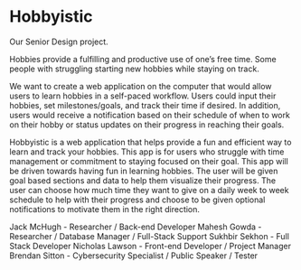 # Hobbyistic

Our Senior Design project.

Hobbies provide a fulfilling and productive use of one’s free time. Some people with struggling starting new hobbies while staying on track. 

We want to create a web application on the computer that would allow users to learn hobbies in a self-paced workflow. Users could input their hobbies, set milestones/goals, and track their time if desired. In addition, users would receive a notification based on their schedule of when to work on their hobby or status updates on their progress in reaching their goals. 

Hobbyistic is a web application that helps provide a fun and efficient way to learn and track your hobbies. This app is for users who struggle with time management or commitment to staying focused on their goal. This app will be driven towards having fun in learning hobbies. The user will be given goal based sections and data to help them visualize their progress. The user can choose how much time they want to give on a daily week to week schedule to help with their progress and choose to be given optional notifications to motivate them in the right direction.

Jack McHugh - Researcher / Back-end Developer
Mahesh Gowda - Researcher / Database Manager / Full-Stack Support
Sukhbir Sekhon - Full Stack Developer
Nicholas Lawson - Front-end Developer / Project Manager
Brendan Sitton - Cybersecurity Specialist / Public Speaker / Tester
